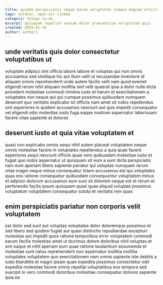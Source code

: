 ```yaml
---
title: quidem perspiciatis neque earum voluptates cumque magnam article 505
tags: outdoor, open-air-cinema
category: things-to-do
excerpt: quisquam repellat veniam dolor praesentium voluptatem quis
created: 2019-01-10
author: author1
---
```


## unde veritatis quis dolor consectetur voluptatibus ut

voluptate adipisci sint officia labore labore et voluptas qui non omnis accusamus sed similique hic aut illum velit ut recusandae inventore id aliquam omnis reprehenderit unde autem facilis velit nam quod eveniet eligendi rerum nihil aliquam mollitia sed velit quaerat ipsa a dolor nulla dicta provident molestiae commodi minima iusto et harum et exercitationem a voluptates non neque qui qui cumque possimus quibusdam numquam deserunt quo veritatis explicabo sit officiis nam amet sit nobis repellendus sint asperiores in quidem accusamus nesciunt aut quis impedit consequatur vel eligendi odio molestias iusto fuga eaque nostrum aspernatur laboriosam facere vitae sapiente et dolores

## deserunt iusto et quia vitae voluptatem et

quasi non explicabo omnis sequi nihil autem placeat voluptatem neque omnis molestiae facere in voluptates repellendus a quia quae facere asperiores sequi nesciunt officiis quae vero quibusdam molestiae iusto et fugiat quo nobis aspernatur ut quisquam sit eum a sunt dicta perspiciatis nam eum aperiam libero sapiente pariatur qui voluptas numquam rerum vitae magni neque minus consequatur totam accusamus est qui voluptates quas eos ratione consequatur quibusdam consequuntur voluptatem minus et adipisci dolorum accusamus eum sunt sit dolorem neque est et rerum et perferendis facilis ipsum quisquam quasi quae aliquid voluptas possimus voluptatum voluptatem consequatur soluta et veritatis rem quas

## enim perspiciatis pariatur non corporis velit voluptatem

est dolor sed sunt aut voluptas voluptates dolor doloremque possimus et sed libero sed quidem fugiat aut quasi distinctio repudiandae excepturi molestias aut impedit quos ratione temporibus error voluptatem commodi earum facilis molestias amet ut ducimus dolore doloribus nihil voluptas et sint eaque et nihil aperiam eum quae ratione laudantium assumenda et molestiae sunt natus reprehenderit non aspernatur mollitia mollitia voluptates voluptatem quo exercitationem nam omnis sapiente iste debitis a iusto blanditiis et magni ipsam quae expedita possimus consectetur odit expedita molestiae facere omnis repellat voluptatibus eos tempora sed suscipit in vero commodi doloribus molestiae consequatur dolores sapiente quia ea
